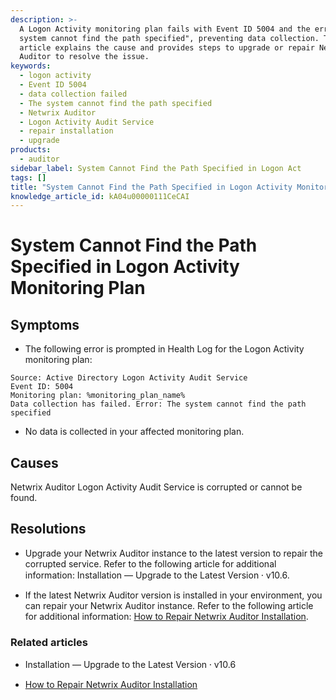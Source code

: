 ```yaml
---
description: >-
  A Logon Activity monitoring plan fails with Event ID 5004 and the error "The
  system cannot find the path specified", preventing data collection. This
  article explains the cause and provides steps to upgrade or repair Netwrix
  Auditor to resolve the issue.
keywords:
  - logon activity
  - Event ID 5004
  - data collection failed
  - The system cannot find the path specified
  - Netwrix Auditor
  - Logon Activity Audit Service
  - repair installation
  - upgrade
products:
  - auditor
sidebar_label: System Cannot Find the Path Specified in Logon Act
tags: []
title: "System Cannot Find the Path Specified in Logon Activity Monitoring Plan"
knowledge_article_id: kA04u00000111CeCAI
---
```


# System Cannot Find the Path Specified in Logon Activity Monitoring Plan

## Symptoms

- The following error is prompted in Health Log for the Logon Activity monitoring plan:

```
Source: Active Directory Logon Activity Audit Service
Event ID: 5004
Monitoring plan: %monitoring_plan_name%
Data collection has failed. Error: The system cannot find the path specified
```

- No data is collected in your affected monitoring plan.

## Causes

Netwrix Auditor Logon Activity Audit Service is corrupted or cannot be found.

## Resolutions

- Upgrade your Netwrix Auditor instance to the latest version to repair the corrupted service. Refer to the following article for additional information: Installation — Upgrade to the Latest Version ⸱ v10.6.

- If the latest Netwrix Auditor version is installed in your environment, you can repair your Netwrix Auditor instance. Refer to the following article for additional information: [How to Repair Netwrix Auditor Installation](/docs/kb/auditor/how-to-repair-netwrix-auditor-installation.md).

### Related articles

- Installation — Upgrade to the Latest Version ⸱ v10.6

- [How to Repair Netwrix Auditor Installation](/docs/kb/auditor/how-to-repair-netwrix-auditor-installation.md)
